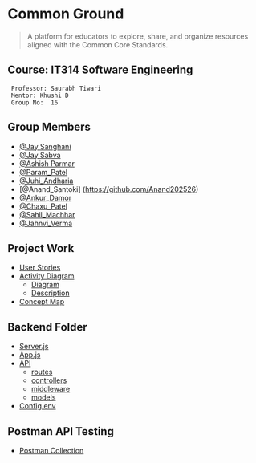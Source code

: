 

# Common Ground

> A platform for educators to explore, share, and organize resources aligned
with the Common Core Standards.

## Course: IT314 Software Engineering
     Professor: Saurabh Tiwari
     Mentor: Khushi D
     Group No:  16
## Group Members

- [@Jay Sanghani](https://www.github.com/Jaysanghani08/)
- [@Jay Sabva](https://www.github.com/JaySabva)
- [@Ashish Parmar](https://www.github.com/Ashishparmar3511) 
- [@Param_Patel](https://www.github.com/P-a-r-a-m)
- [@Juhi_Andharia](https://github.com/juhiandharia)
- [@Anand_Santoki] (https://github.com/Anand202526)
- [@Ankur_Damor](https://github.com/AnkurDamor1110)
- [@Chaxu_Patel](https://github.com/Chaxupatel)
- [@Sahil_Machhar](https://github.com/Sahilmachhar)
- [@Jahnvi_Verma](https://github.com/v-jahnvi)
## Project Work

- [User Stories](https://github.com/Jaysanghani08/Common_Ground/blob/main/User_Stories/User_Stories.pdf)
- [Activity Diagram](https://github.com/Jaysanghani08/Common_Ground/blob/main/Activity_diagram/)
  - [Diagram](https://github.com/Jaysanghani08/Common_Ground/blob/main/Activity_diagram/Activity_Diagram.pdf)
  - [Description](https://github.com/Jaysanghani08/Common_Ground/blob/main/Activity_diagram/Activity_Diagram_Description.pdf)
- [Concept Map](https://github.com/Jaysanghani08/Common_Ground/blob/main/Concept_map/Concept_Map.pdf)

## Backend Folder

- [Server.js](https://github.com/Jaysanghani08/Common_Ground/blob/main/BackEnd/server.js)
- [App.js](https://github.com/Jaysanghani08/Common_Ground/tree/main/BackEnd/app.js)
- [API](https://github.com/Jaysanghani08/Common_Ground/tree/main/BackEnd/api/)
  - [routes](https://github.com/Jaysanghani08/Common_Ground/tree/main/BackEnd/api/routes)
  - [controllers](https://github.com/Jaysanghani08/Common_Ground/tree/main/BackEnd/api/controllers)
  - [middleware](https://github.com/Jaysanghani08/Common_Ground/tree/main/BackEnd/api/middleware)
  - [models](https://github.com/Jaysanghani08/Common_Ground/tree/main/BackEnd/api/models)
- [Config.env](https://github.com/Jaysanghani08/Common_Ground/blob/main/BackEnd/config.env)

## Postman API Testing
- [Postman Collection](https://www.postman.com/jaysabva/workspace/common-ground/collection/29100795-f050ae57-b6d0-4d13-a547-90435b1845d7?action=share&creator=29100795)
